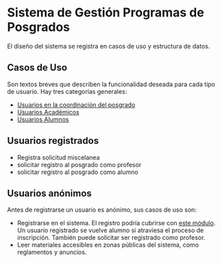 # Sistema de Gestión Programas de Posgrados

El diseño del sistema se registra en casos de uso y estructura de datos.

## Casos de Uso

Son textos breves que describen la funcionalidad deseada para cada
tipo de usuario. Hay tres categorías generales:

- [Usuarios en la coordinación del posgrado](coordinacion/)
- [Usuarios Académicos](academicos/)
- [Usuarios Alumnos](alumnos/)


## Usuarios registrados
- Registra solicitud miscelanea
- solicitar registro al posgrado como profesor
- solicitar registro al posgrado como alumno

## Usuarios anónimos

Antes de registrarse un usuario es anónimo, sus casos de uso son:

- Registrarse en el sistema. El registro podría cubrirse con [este módulo](http://django-registration.readthedocs.io/en/2.2/). Un usuario registrado se vuelve alumno si atraviesa el proceso de inscripción. También puede solicitar ser registrado como profesor.
- Leer materiales accesibles en zonas públicas del sistema, como reglamentos y anuncios.
